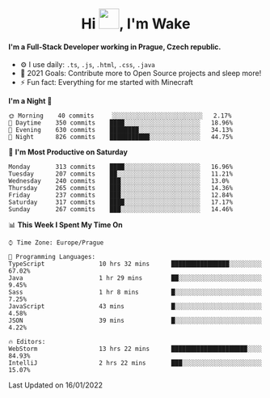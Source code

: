 <h1 align="center">Hi <img src="https://raw.githubusercontent.com/MrWakeCZ/MrWakeCZ/master/Hi.gif" width="40px" />, I'm Wake</h1>

#### I'm a Full-Stack Developer working in Prague, Czech republic.
- ⚙️ I use daily: `.ts`, `.js`, `.html`, `.css`, `.java`
- 🥅 2021 Goals: Contribute more to Open Source projects and sleep more!
- ⚡ Fun fact: Everything for me started with Minecraft

<!--START_SECTION:waka-->
**I'm a Night 🦉** 

```text
🌞 Morning    40 commits     ░░░░░░░░░░░░░░░░░░░░░░░░░   2.17% 
🌆 Daytime    350 commits    ████░░░░░░░░░░░░░░░░░░░░░   18.96% 
🌃 Evening    630 commits    ████████░░░░░░░░░░░░░░░░░   34.13% 
🌙 Night      826 commits    ███████████░░░░░░░░░░░░░░   44.75%

```
📅 **I'm Most Productive on Saturday** 

```text
Monday       313 commits    ████░░░░░░░░░░░░░░░░░░░░░   16.96% 
Tuesday      207 commits    ██░░░░░░░░░░░░░░░░░░░░░░░   11.21% 
Wednesday    240 commits    ███░░░░░░░░░░░░░░░░░░░░░░   13.0% 
Thursday     265 commits    ███░░░░░░░░░░░░░░░░░░░░░░   14.36% 
Friday       237 commits    ███░░░░░░░░░░░░░░░░░░░░░░   12.84% 
Saturday     317 commits    ████░░░░░░░░░░░░░░░░░░░░░   17.17% 
Sunday       267 commits    ███░░░░░░░░░░░░░░░░░░░░░░   14.46%

```


📊 **This Week I Spent My Time On** 

```text
⌚︎ Time Zone: Europe/Prague

💬 Programming Languages: 
TypeScript               10 hrs 32 mins      ████████████████░░░░░░░░░   67.02% 
Java                     1 hr 29 mins        ██░░░░░░░░░░░░░░░░░░░░░░░   9.45% 
Sass                     1 hr 8 mins         █░░░░░░░░░░░░░░░░░░░░░░░░   7.25% 
JavaScript               43 mins             █░░░░░░░░░░░░░░░░░░░░░░░░   4.58% 
JSON                     39 mins             █░░░░░░░░░░░░░░░░░░░░░░░░   4.22%

🔥 Editors: 
WebStorm                 13 hrs 22 mins      █████████████████████░░░░   84.93% 
IntelliJ                 2 hrs 22 mins       ███░░░░░░░░░░░░░░░░░░░░░░   15.07%

```


 Last Updated on 16/01/2022
<!--END_SECTION:waka-->

